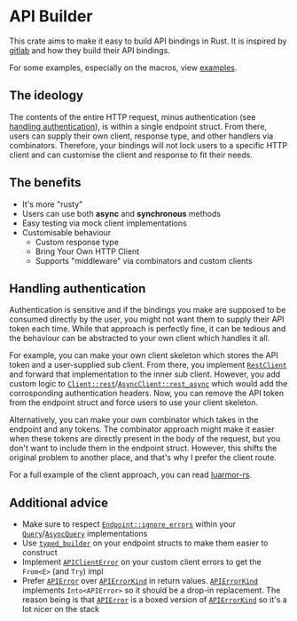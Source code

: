 # API Builder

This crate aims to make it easy to build API bindings in Rust.
It is inspired by [gitlab](https://plume.benboeckel.net/~/JustAnotherBlog/designing-rust-bindings-for-rest-ap-is) and how they build their API bindings.

For some examples, especially on the macros, view [examples](./api-builder/examples/).

## The ideology

The contents of the entire HTTP request, minus authentication (see [handling authentication](#handling-authentication)), is within a single endpoint struct.
From there, users can supply their own client, response type, and other handlers via combinators.
Therefore, your bindings will not lock users to a specific HTTP client and can customise the client and response to fit their needs.

## The benefits

- It's more "rusty"
- Users can use both **async** and **synchronous** methods
- Easy testing via mock client implementations
- Customisable behaviour
  - Custom response type
  - Bring Your Own HTTP Client
  - Supports "middleware" via combinators and custom clients

## Handling authentication

Authentication is sensitive and if the bindings you make are supposed to be consumed directly by the user, you might not want them to supply their API token each time.
While that approach is perfectly fine, it can be tedious and the behaviour can be abstracted to your own client which handles it all.

For example, you can make your own client skeleton which stores the API token and a user-supplied sub client.
From there, you implement [`RestClient`](https://github.com/Stefanuk12/api-builder/blob/master/api-builder/src/client/mod.rs#L16) and forward that implementation to the inner sub client.
However, you add custom logic to [`Client::rest`](https://github.com/Stefanuk12/api-builder/blob/master/api-builder/src/client/mod.rs#L29)/[`AsyncClient::rest_async`](https://github.com/Stefanuk12/api-builder/blob/master/api-builder/src/client/mod.rs#L36) which would add the corrosponding authentication headers.
Now, you can remove the API token from the endpoint struct and force users to use your client skeleton.

Alternatively, you can make your own combinator which takes in the endpoint and any tokens.
The combinator approach might make it easier when these tokens are directly present in the body of the request, but you don't want to include them in the endpoint struct.
However, this shifts the original problem to another place, and that's why I prefer the client route.

For a full example of the client approach, you can read [luarmor-rs](https://github.com/Stefanuk12/luarmor-rs/tree/master/src).

## Additional advice

- Make sure to respect [`Endpoint::ignore_errors`](https://github.com/Stefanuk12/api-builder/blob/master/api-builder/src/endpoint.rs#L12) within your [`Query`](https://github.com/Stefanuk12/api-builder/blob/master/api-builder/src/query.rs#L8)/[`AsyncQuery`](https://github.com/Stefanuk12/api-builder/blob/master/api-builder/src/query.rs#L26) implementations
- Use [`typed_builder`](https://docs.rs/typed-builder/latest/typed_builder/derive.TypedBuilder.html) on your endpoint structs to make them easier to construct
- Implement [`APIClientError`](https://github.com/Stefanuk12/api-builder/blob/main/api-builder/src/error/mod.rs#L46) on your custom client errors to get the `From<E>` (and `Try`) impl
- Prefer [`APIError`](https://github.com/Stefanuk12/api-builder/blob/main/api-builder/src/error/mod.rs#L8) over [`APIErrorKind`](https://github.com/Stefanuk12/api-builder/blob/main/api-builder/src/error/mod.rs#L56) in return values. [`APIErrorKind`](https://github.com/Stefanuk12/api-builder/blob/main/api-builder/src/error/mod.rs#L56) implements `Into<APIError>` so it should be a drop-in replacement. The reason being is that [`APIError`](https://github.com/Stefanuk12/api-builder/blob/main/api-builder/src/error/mod.rs#L8) is a boxed version of [`APIErrorKind`](https://github.com/Stefanuk12/api-builder/blob/main/api-builder/src/error/mod.rs#L56) so it's a lot nicer on the stack
